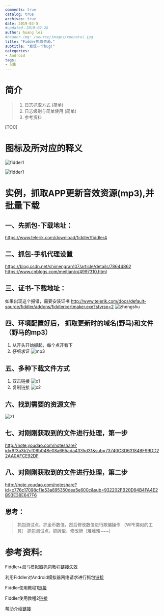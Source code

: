 ```yaml
---
comments: true
catalog: true
archives: true
date: 2019-03-5
#updated：2019-02-28
author: huang lei
#header-img: /source/images/xuenarui.jpg
title: "Fidder抓取资源."
subtitle: "发现一个bug!"
categories:
- Android
tags:
- adb
---
```


# 简介
> 1. 日志抓取方式 (简单)
> 2. 日志级别与简单使用 (简单)
> 3. 参考资料

[TOC]

<!-- more -->

# 图标及所对应的释义

![fidder1](http://img1.ph.126.net/eqEwQmsfqae8UzhHlVDKKA==/284008251601593736.jpg)

![fidder1](http://img0.ph.126.net/w3e8yPq7HbWwJrjWGU0_uw==/6599318267937240402.jpg)


# 实例，抓取APP更新音效资源(mp3),并批量下载

## 一、先抓包-下载地址：
https://www.telerik.com/download/fiddler/fiddler4

## 二、抓包-手机代理设置
https://blog.csdn.net/shimengran107/article/details/78644862
https://www.cnblogs.com/meitian/p/4997310.html

## 三、证书-下载地址：
如果出现这个报错，需要安装证书
http://www.telerik.com/docs/default-source/fiddler/addons/fiddlercertmaker.exe?sfvrsn=2
![zhengshu](/20190305172226309/20190305062011671.png)

## 四、环境配置好后， 抓取更新时的域名(野马)和文件（野马的mp3）
1. 从开头开始抓起，每个点开看下
2. 仔细求证
![mp3](/20190305172226309/20190305062104758.png)

## 五、多种下载文件方式
1. 双击链接
![x1](/20190305172226309/20190305062302167.png)
2. 复制链接
![x2](/20190305172226309/20190305062343176.png)

## 六、找到需要的资源文件
![z1](/20190305172226309/20190305062431891.png)

## 七、对刚刚获取到的文件进行处理，第一步
http://note.youdao.com/noteshare?id=9f3a3b2cf06b048e08a665ada4335d31&sub=73740C3D63184BF99DD22AA0AFCE92DF

## 八、对刚刚获取到的文件进行处理，第二步
http://note.youdao.com/noteshare?id=c776c17098cf1e53a895350dea5e600c&sub=932202FB20D94B4FA4E2B93E38E647F6


## 思考：
>抓包测试点，抓金币数值，然后修改数值进行欺骗操作 （WPE类似的工具）
>抓包测试点，抓牌型，修改牌（难难难~~~）











# 参考资料:

Fiddler+海马模拟器抓包教程[链接失效](http://www.itnose.net/detail/6240813.html)

利用Fiddler对Android模拟器网络请求进行抓包[链接](https://www.jianshu.com/p/7135afa4a828)

Fiddler使用教程1[链接](https://blog.csdn.net/shimengran107/article/details/78644862)

Fiddler使用教程2[链接](https://www.cnblogs.com/meitian/p/4997310.html)

帮助介绍[链接](https://www.cnblogs.com/yyhh/p/5140852.html)
